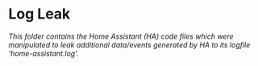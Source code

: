 # Log Leak #

*This folder contains the Home Assistant (HA) code files which were manipulated to leak additional data/events generated by HA to its logfile 'home-assistant.log'.*
